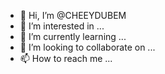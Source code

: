 - 👋 Hi, I’m @CHEEYDUBEM
- 👀 I’m interested in ...
- 🌱 I’m currently learning ...
- 💞️ I’m looking to collaborate on ...
- 📫 How to reach me ...

<!---
CHEEYDUBEM/CHEEYDUBEM is a ✨ special ✨ repository because its `README.md` (this file) appears on your GitHub profile.
You can click the Preview link to take a look at your changes.
--->
